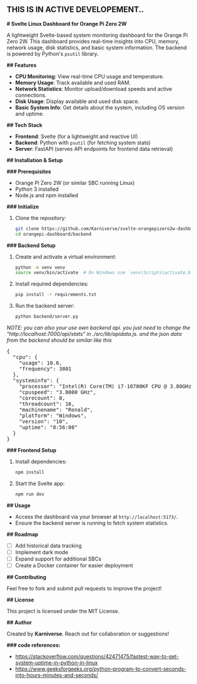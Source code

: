 ## THIS IS IN ACTIVE DEVELOPEMENT..

**# Svelte Linux Dashboard for Orange Pi Zero 2W**

A lightweight Svelte-based system monitoring dashboard for the Orange Pi Zero 2W. This dashboard provides real-time insights into CPU, memory, network usage, disk statistics, and basic system information. The backend is powered by Python's `psutil` library.

**## Features**

- ****CPU Monitoring****: View real-time CPU usage and temperature.
- ****Memory Usage****: Track available and used RAM.
- ****Network Statistics****: Monitor upload/download speeds and active connections.
- ****Disk Usage****: Display available and used disk space.
- ****Basic System Info****: Get details about the system, including OS version and uptime.

**## Tech Stack**

- ****Frontend****: Svelte (for a lightweight and reactive UI)
- ****Backend****: Python with `psutil` (for fetching system stats)
- ****Server****: FastAPI (serves API endpoints for frontend data retrieval)

**## Installation & Setup**

**### Prerequisites**

- Orange Pi Zero 2W (or similar SBC running Linux)
- Python 3 installed
- Node.js and npm installed

**### Initialize**
1. Clone the repository:
   ```sh
   git clone https://github.com/Karniverse/svelte-orangepizero2w-dashboard.git
   cd orangepi-dashboard/backend
   ```

**### Backend Setup**


1. Create and activate a virtual environment:
   ```sh
   python -m venv venv
   source venv/bin/activate  # On Windows use `venv\Scripts\activate.bat`
   ```
2. Install required dependencies:
   ```sh
   pip install -r requirements.txt
   ```
3. Run the backend server:
   ```sh
   python backend/server.py
   ```

_NOTE: you can also your use own backend api. you just need to change the "http://localhost:7000/api/stats" in ./src/lib/apidata.js. and the json data from the backend should be similar like this_

<pre>
{
  "cpu": {
    "usage": 10.6,
    "frequency": 3801
  },
  "systeminfo": {
    "processor": "Intel(R) Core(TM) i7-10700KF CPU @ 3.80GHz",
    "cpuspeed": "3.8000 GHz",
    "corecount": 8,
    "threadcount": 16,
    "machinename": "Ronald",
    "platform": "Windows",
    "version": "10",
    "uptime": "8:56:08"
  }
}
</pre>


**### Frontend Setup**

1. Install dependencies:
   ```sh
   npm install
   ```
2. Start the Svelte app:
   ```sh
   npm run dev
   ```
**## Usage**

- Access the dashboard via your browser at `http://localhost:5173/`.
- Ensure the backend server is running to fetch system statistics.

**## Roadmap**

- [ ] Add historical data tracking
- [ ] Implement dark mode
- [ ] Expand support for additional SBCs
- [ ] Create a Docker container for easier deployment

**## Contributing**

Feel free to fork and submit pull requests to improve the project!

**## License**

This project is licensed under the MIT License.

**## Author**

Created by ****Karniverse****. Reach out for collaboration or suggestions!



**### code references:**


- https://stackoverflow.com/questions/42471475/fastest-way-to-get-system-uptime-in-python-in-linux
- https://www.geeksforgeeks.org/python-program-to-convert-seconds-into-hours-minutes-and-seconds/